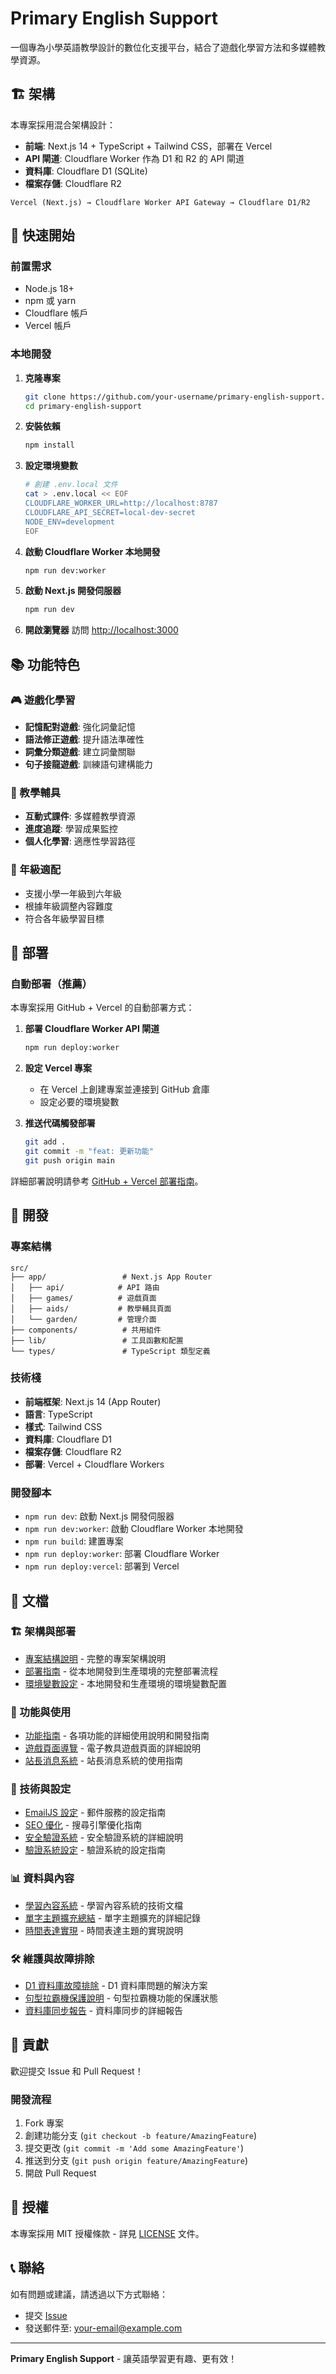# Primary English Support

一個專為小學英語教學設計的數位化支援平台，結合了遊戲化學習方法和多媒體教學資源。

## 🏗️ 架構

本專案採用混合架構設計：

- **前端**: Next.js 14 + TypeScript + Tailwind CSS，部署在 Vercel
- **API 閘道**: Cloudflare Worker 作為 D1 和 R2 的 API 閘道
- **資料庫**: Cloudflare D1 (SQLite)
- **檔案存儲**: Cloudflare R2

```
Vercel (Next.js) → Cloudflare Worker API Gateway → Cloudflare D1/R2
```

## 🚀 快速開始

### 前置需求

- Node.js 18+
- npm 或 yarn
- Cloudflare 帳戶
- Vercel 帳戶

### 本地開發

1. **克隆專案**
   ```bash
   git clone https://github.com/your-username/primary-english-support.git
   cd primary-english-support
   ```

2. **安裝依賴**
   ```bash
   npm install
   ```

3. **設定環境變數**
   ```bash
   # 創建 .env.local 文件
   cat > .env.local << EOF
   CLOUDFLARE_WORKER_URL=http://localhost:8787
   CLOUDFLARE_API_SECRET=local-dev-secret
   NODE_ENV=development
   EOF
   ```

4. **啟動 Cloudflare Worker 本地開發**
   ```bash
   npm run dev:worker
   ```

5. **啟動 Next.js 開發伺服器**
   ```bash
   npm run dev
   ```

6. **開啟瀏覽器**
   訪問 [http://localhost:3000](http://localhost:3000)

## 📚 功能特色

### 🎮 遊戲化學習
- **記憶配對遊戲**: 強化詞彙記憶
- **語法修正遊戲**: 提升語法準確性
- **詞彙分類遊戲**: 建立詞彙關聯
- **句子接龍遊戲**: 訓練語句建構能力

### 📖 教學輔具
- **互動式課件**: 多媒體教學資源
- **進度追蹤**: 學習成果監控
- **個人化學習**: 適應性學習路徑

### 🎯 年級適配
- 支援小學一年級到六年級
- 根據年級調整內容難度
- 符合各年級學習目標

## 🚀 部署

### 自動部署（推薦）

本專案採用 GitHub + Vercel 的自動部署方式：

1. **部署 Cloudflare Worker API 閘道**
   ```bash
   npm run deploy:worker
   ```

2. **設定 Vercel 專案**
   - 在 Vercel 上創建專案並連接到 GitHub 倉庫
   - 設定必要的環境變數

3. **推送代碼觸發部署**
   ```bash
   git add .
   git commit -m "feat: 更新功能"
   git push origin main
   ```

詳細部署說明請參考 [GitHub + Vercel 部署指南](doc/GitHubVercelDeployment.md)。

## 🔧 開發

### 專案結構

```
src/
├── app/                 # Next.js App Router
│   ├── api/            # API 路由
│   ├── games/          # 遊戲頁面
│   ├── aids/           # 教學輔具頁面
│   └── garden/         # 管理介面
├── components/          # 共用組件
├── lib/                 # 工具函數和配置
└── types/               # TypeScript 類型定義
```

### 技術棧

- **前端框架**: Next.js 14 (App Router)
- **語言**: TypeScript
- **樣式**: Tailwind CSS
- **資料庫**: Cloudflare D1
- **檔案存儲**: Cloudflare R2
- **部署**: Vercel + Cloudflare Workers

### 開發腳本

- `npm run dev`: 啟動 Next.js 開發伺服器
- `npm run dev:worker`: 啟動 Cloudflare Worker 本地開發
- `npm run build`: 建置專案
- `npm run deploy:worker`: 部署 Cloudflare Worker
- `npm run deploy:vercel`: 部署到 Vercel

## 📖 文檔

### 🏗️ 架構與部署
- [專案結構說明](doc/ProjectStructure.md) - 完整的專案架構說明
- [部署指南](doc/DeploymentGuide.md) - 從本地開發到生產環境的完整部署流程
- [環境變數設定](doc/EnvironmentVariables.md) - 本地開發和生產環境的環境變數配置

### 🎯 功能與使用
- [功能指南](doc/FeaturesGuide.md) - 各項功能的詳細使用說明和開發指南
- [遊戲頁面導覽](doc/GamePagesGuide.md) - 電子教具遊戲頁面的詳細說明
- [站長消息系統](doc/AdminMessagesSystem.md) - 站長消息系統的使用指南

### 🔧 技術與設定
- [EmailJS 設定](doc/EmailjsSetup.md) - 郵件服務的設定指南
- [SEO 優化](doc/SeoOptimization.md) - 搜尋引擎優化指南
- [安全驗證系統](doc/SecureVerificationSystemGuide.md) - 安全驗證系統的詳細說明
- [驗證系統設定](doc/VerificationSystemSetup.md) - 驗證系統的設定指南

### 📊 資料與內容
- [學習內容系統](doc/LearningContentSystem.md) - 學習內容系統的技術文檔
- [單字主題擴充總結](doc/WordExpansionSummary.md) - 單字主題擴充的詳細記錄
- [時間表達實現](doc/TimeExpressionsImplementation.md) - 時間表達主題的實現說明

### 🛠️ 維護與故障排除
- [D1 資料庫故障排除](doc/D1DatabaseTroubleshooting.md) - D1 資料庫問題的解決方案
- [句型拉霸機保護說明](doc/SentenceSlotProtection.md) - 句型拉霸機功能的保護狀態
- [資料庫同步報告](doc/DATABASE_SYNC_REPORT.md) - 資料庫同步的詳細報告

## 🤝 貢獻

歡迎提交 Issue 和 Pull Request！

### 開發流程

1. Fork 專案
2. 創建功能分支 (`git checkout -b feature/AmazingFeature`)
3. 提交更改 (`git commit -m 'Add some AmazingFeature'`)
4. 推送到分支 (`git push origin feature/AmazingFeature`)
5. 開啟 Pull Request

## 📄 授權

本專案採用 MIT 授權條款 - 詳見 [LICENSE](LICENSE) 文件。

## 📞 聯絡

如有問題或建議，請透過以下方式聯絡：

- 提交 [Issue](https://github.com/your-username/primary-english-support/issues)
- 發送郵件至: your-email@example.com

---

**Primary English Support** - 讓英語學習更有趣、更有效！
